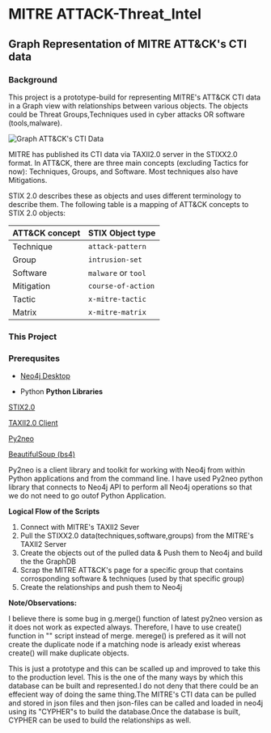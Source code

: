 # MITRE ATTACK-Threat_Intel

## Graph Representation of MITRE ATT&CK's CTI data

### Background

This project is a prototype-build for representing MITRE's ATT&CK CTI data in a Graph view with relationships between various objects.
The objects could be Threat Groups,Techniques used in cyber attacks OR software (tools,malware). 

![Graph ATT&CK's CTI Data](https://github.com/Kirtar22/ATTACK-Threat_Intel/blob/master/Graph_ATT%26CK_CTI.PNG)

MITRE has published its CTI data via TAXII2.0 server in the STIXX2.0 format. In ATT&CK, there are three main concepts (excluding Tactics for now): Techniques, Groups, and Software. Most techniques also have Mitigations. 

STIX 2.0 describes these as objects and uses different terminology to describe them. The following table is a mapping of ATT&CK concepts to STIX 2.0 objects:

|ATT&CK concept|STIX Object type|
|--------------|----------------|
|  Technique   |`attack-pattern`|
|  Group       |`intrusion-set`|
|  Software    |`malware` or `tool`|
|Mitigation|`course-of-action`|
|Tactic|`x-mitre-tactic`|
|Matrix|`x-mitre-matrix`|

### This Project 

### Prerequsites 

- [Neo4j Desktop](https://neo4j.com/product/#desktop)

- Python 
**Python Libraries**

[STIX2.0](https://stix2.readthedocs.io/en/latest/)

[TAXII2.0 Client](https://taxii2client.readthedocs.io/en/stable/)

[Py2neo](https://py2neo.org/v4/)

[BeautifulSoup (bs4)](https://beautiful-soup-4.readthedocs.io/en/latest/)

Py2neo is a client library and toolkit for working with Neo4j from within Python applications and from the command line. 
I have used Py2neo python library that connects to Neo4j API to perform all Neo4j operations so that we do not need to go outof Python Application.

**Logical Flow of the Scripts**

1. Connect with MITRE's TAXII2 Sever
2. Pull the STIXX2.0 data(techniques,software,groups) from the MITRE's TAXII2 Server 
3. Create the objects out of the pulled data & Push them to Neo4j and build the the GraphDB
4. Scrap the MITRE ATT&CK's page for a specific group that contains corrosponding software & techniques (used by that specific group)
5. Create the relationships and push them to Neo4j 

**Note/Observations:** 

I believe there is some bug in g.merge() function of latest py2neo version as it does not work as expected always. Therefore, I have to use create() function in "" script instead of merge. merege() is prefered as it will not create the duplicate node if a matching node is arleady exist whereas create() will make duplicate objects. 

This is just a prototype and this can be scalled up and improved to take this to the production level. This is the one of the many ways by which this database can be built and represented.I do not deny that there could be an effecient way of doing the same thing.The MITRE's CTI data can be pulled and stored in json files and then json-files can be called and loaded in neo4j using its "CYPHER"s to build the database.Once the database is built, CYPHER can be used to build the relationships as well. 
